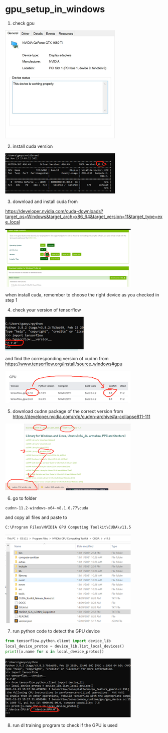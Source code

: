 # gpu_setup_in_windows

1. check gpu 

<img src="471748e7-7b4d-45c7-bb31-985e0128e4af.jfif" width="350" title="hardware">


2. install cuda version

<img src="WeChat Screenshot_20211113150350.png" width="350" title="hardware">

3. download and install cuda from 

https://developer.nvidia.com/cuda-downloads?target_os=Windows&target_arch=x86_64&target_version=11&target_type=exe_local

<img src="WeChat Screenshot_20211113150657.png" width="400" title="hardware">

when install cuda, remember to choose the right device as you checked in step 1

4. check your version of tensorflow

<img src="WeChat Screenshot_20211113150929.png" width="250" title="hardware">

and find the corresponding version of cudnn from https://www.tensorflow.org/install/source_windows#gpu

<img src="WeChat Screenshot_20211113151124.png" width="400" title="hardware">


5. download cudnn package of the correct version from https://developer.nvidia.com/rdp/cudnn-archive#a-collapse811-111 

<img src="WeChat Screenshot_20211113151342.png" width="400" title="hardware">


6. go to folder 

```
cudnn-11.2-windows-x64-v8.1.0.77\cuda
```

and copy all files and paste to 

```
C:\Program Files\NVIDIA GPU Computing Toolkit\CUDA\v11.5
```

<img src="WeChat Screenshot_20211113151527.png" width="400" title="hardware">


7. run python code to detect the GPU device

```python
from tensorflow.python.client import device_lib
local_device_protos = device_lib.list_local_devices()
print([x.name for x in local_device_protos])
```

<img src="WeChat Screenshot_20211113151801.png" width="400" title="hardware">

8. run dl training program to check if the GPU is used
